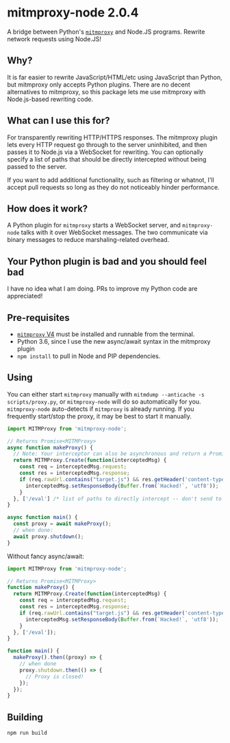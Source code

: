 # mitmproxy-node 2.0.4

A bridge between Python's [`mitmproxy`](https://mitmproxy.org/) and Node.JS programs. Rewrite network requests using Node.JS!

## Why?

It is far easier to rewrite JavaScript/HTML/etc using JavaScript than Python, but mitmproxy only accepts Python plugins.
There are no decent alternatives to mitmproxy, so this package lets me use mitmproxy with Node.js-based rewriting code.

## What can I use this for?

For transparently rewriting HTTP/HTTPS responses. The mitmproxy plugin lets every HTTP request go through to the server uninhibited, and then passes it to Node.js via a WebSocket for rewriting. You can optionally specify a list of paths that should be directly intercepted without being passed to the server.

If you want to add additional functionality, such as filtering or whatnot, I'll accept pull requests so long as they do not noticeably hinder performance.

## How does it work?

A Python plugin for `mitmproxy` starts a WebSocket server, and `mitmproxy-node` talks with it over WebSocket messages. The two communicate via binary messages to reduce marshaling-related overhead.

## Your Python plugin is bad and you should feel bad

I have no idea what I am doing. PRs to improve my Python code are appreciated!

## Pre-requisites

* [`mitmproxy` V4](https://mitmproxy.org/) must be installed and runnable from the terminal.
* Python 3.6, since I use the new async/await syntax in the mitmproxy plugin
* `npm install` to pull in Node and PIP dependencies.

## Using

You can either start `mitmproxy` manually with `mitmdump --anticache -s scripts/proxy.py`, or `mitmproxy-node` will do so automatically for you.
`mitmproxy-node` auto-detects if `mitmproxy` is already running.
If you frequently start/stop the proxy, it may be best to start it manually.

```javascript
import MITMProxy from 'mitmproxy-node';

// Returns Promise<MITMProxy>
async function makeProxy() {
  // Note: Your interceptor can also be asynchronous and return a Promise!
  return MITMProxy.Create(function(interceptedMsg) {
    const req = interceptedMsg.request;
    const res = interceptedMsg.response;
    if (req.rawUrl.contains("target.js") && res.getHeader('content-type').indexOf("javascript") !== -1) {
      interceptedMsg.setResponseBody(Buffer.from(`Hacked!`, 'utf8'));
    }
  }, ['/eval'] /* list of paths to directly intercept -- don't send to server */);
}

async function main() {
  const proxy = await makeProxy();
  // when done:
  await proxy.shutdown();
}
```

Without fancy async/await:

```javascript
import MITMProxy from 'mitmproxy-node';

// Returns Promise<MITMProxy>
function makeProxy() {
  return MITMProxy.Create(function(interceptedMsg) {
    const req = interceptedMsg.request;
    const res = interceptedMsg.response;
    if (req.rawUrl.contains("target.js") && res.getHeader('content-type').indexOf("javascript") !== -1) {
      interceptedMsg.setResponseBody(Buffer.from(`Hacked!`, 'utf8'));
    }
  }, ['/eval']);
}

function main() {
  makeProxy().then((proxy) => {
    // when done
    proxy.shutdown.then(() => {
      // Proxy is closed!
    });
  });
}
```

## Building

`npm run build`
